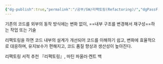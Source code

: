```yaml
---
{"dg-publish":true,"permalink":"/공부/SW/리팩토링(Refactoring)/","dgPassFrontmatter":true}
---
```


기존의 코드를 외부의 동작 방식에는 변화 없이,
==내부 구조를 변경해서 재구성==하는 작업 또는 기술

리팩토링을 하면 코드 내부의 설계가 개선되어 코드를 이해하기 쉽고, 변화에 효율적으로 대응하며, 유지보수가 편해지고, 코드 품질 향상과 생산성이 높아진다.

리팩토링  서적 추천
『리팩토링』, 마틴 파울러·켄트 백